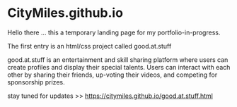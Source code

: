 # CityMiles.github.io
Hello there ... this a temporary landing page for my portfolio-in-progress.

The first entry is an html/css project called good.at.stuff

good.at.stuff is an entertainment and skill sharing platform where users can create profiles and display their special talents. Users can interact with each other by sharing their friends, up-voting their videos, and competing for sponsorship prizes.

stay tuned for updates >> https://citymiles.github.io/good.at.stuff.html

